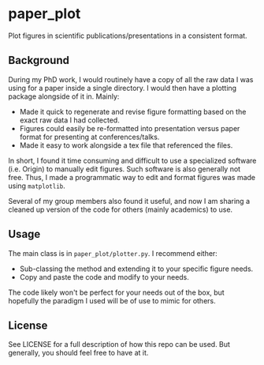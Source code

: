 # paper_plot

Plot figures in scientific publications/presentations in a consistent format.

## Background

During my PhD work, I would routinely have a copy of all the raw data I was
using for a paper inside a single directory. I would then have a plotting
package alongside of it in. Mainly:
* Made it quick to regenerate and revise figure formatting based on the exact
  raw data I had collected.
* Figures could easily be re-formatted into presentation versus paper format for
  presenting at conferences/talks.
* Made it easy to work alongside a tex file that referenced the files.

In short, I found it time consuming and difficult to use a specialized software
(i.e. Origin) to manually edit figures. Such software is also generally not
free. Thus, I made a programmatic way to edit and format figures was made using
`matplotlib`.

Several of my group members also found it useful, and now I am sharing a cleaned
up version of the code for others (mainly academics) to use.


## Usage

The main class is in `paper_plot/plotter.py`. I recommend either:
* Sub-classing the method and extending it to your specific figure needs.
* Copy and paste the code and modify to your needs.

The code likely won't be perfect for your needs out of the box, but hopefully
the paradigm I used will be of use to mimic for others.


## License

See LICENSE for a full description of how this repo can be used. But generally,
you should feel free to have at it.